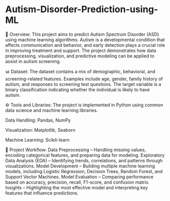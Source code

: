 # Autism-Disorder-Prediction-using-ML

📌 Overview:
This project aims to predict Autism Spectrum Disorder (ASD) using machine learning algorithms. Autism is a developmental condition that affects communication and behavior, and early detection plays a crucial role in improving treatment and support. The project demonstrates how data preprocessing, visualization, and predictive modeling can be applied to assist in autism screening.

📊 Dataset:
The dataset contains a mix of demographic, behavioral, and screening-related features. Examples include age, gender, family history of autism, and responses to screening test questions. The target variable is a binary classification indicating whether the individual is likely to have autism.

⚙️ Tools and Libraries:
The project is implemented in Python using common data science and machine learning libraries.

Data Handling: Pandas, NumPy

Visualization: Matplotlib, Seaborn

Machine Learning: Scikit-learn

🚀 Project Workflow:
Data Preprocessing – Handling missing values, encoding categorical features, and preparing data for modeling.
Exploratory Data Analysis (EDA) – Identifying trends, correlations, and patterns through visualizations.
Model Development – Building multiple machine learning models, including Logistic Regression, Decision Trees, Random Forest, and Support Vector Machines.
Model Evaluation – Comparing performance based on accuracy, precision, recall, F1-score, and confusion matrix.
Insights – Highlighting the most effective model and interpreting key features that influence predictions.
